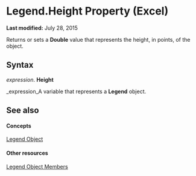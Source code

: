 
# Legend.Height Property (Excel)

 **Last modified:** July 28, 2015

Returns or sets a  **Double** value that represents the height, in points, of the object.

## Syntax

 _expression_. **Height**

 _expression_A variable that represents a  **Legend** object.


## See also


#### Concepts


 [Legend Object](9be53984-bc9c-f964-9ab3-be52d3699bd9.md)
#### Other resources


 [Legend Object Members](3b5e8714-67b8-9b58-f4c6-61f2b763ee00.md)
